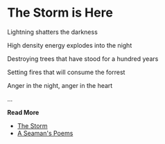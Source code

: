 # The Storm is Here

Lightning shatters the darkness

High density energy explodes into the night

Destroying trees that have stood for a hundred years

Setting fires that will consume the forrest

Anger in the night, anger in the heart

...

**Read More**

* [The Storm](https://seamansguide.com/book/poem/Storm.md)
* [A Seaman's Poems](https://seamansguide.com/book/poem)

